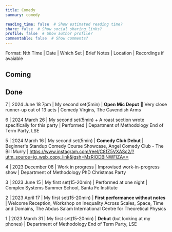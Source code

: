 ```yaml
---
title: Comedy
summary: comedy

reading_time: false  # Show estimated reading time?
share: false  # Show social sharing links?
profile: false  # Show author profile?
commentable: false  # Show comments?
---
```


Format: Nth Time | Date | Which Set | Brief Notes | Location | Recordings if avaiable


## Coming 



## Done

7 | 2024 June 18 7pm | My second set(5min) | **Open Mic Deput** 🥈 Very close runner-up out of 13 acts | Comedy Virgins, The Cavendish Arms


6 | 2024 March 26 | My second set(5min) + A roast section wrote specifically for this party | Performed | Department of Methodology End of Term Party, LSE

5 | 2024 March 16 | My second set(5min) | **Comedy Club Debut** | Beginner's Standup Comedy Course Showcase, Angel Comedy Club - The Bill Murry | https://www.instagram.com/reel/C8fZ5VXASc2/?utm_source=ig_web_copy_link&igsh=MzRlODBiNWFlZA== 

4 | 2023 December 08 | Work in progress | Improvised work-in-progress show | Department of Methodology PhD Christmas Party

3 | 2023 June 15 | My first set(15-20min) | Performed at one night | Complex Systems Summer School, Santa Fe Institute

2 | 2023 April 17 | My first set(15-20min) | **First performance without notes** | Welcome Reception, Workshop on Inequality Across Scales, Space, Time and Domains, The Abdus Salam International Centre for Theoretical Physics

1 | 2023 March 31 | My first set(15-20min) | **Debut** (but looking at my phones) | Department of Methodology End of Term Party, LSE
